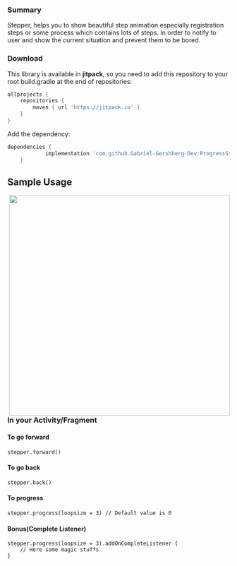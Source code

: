 ### Summary  
Stepper, helps you to show beautiful step animation especially registration steps or some process which contains lots of steps. In order to notify to user and show the current situation and prevent them to be bored.

### Download

This library is available in **jitpack**, so you need to add this repository to your root build.gradle at the end of repositories:
   
```groovy  
allprojects {
    repositories {
        maven { url 'https://jitpack.io' }
    }
}
```
Add the dependency:

```groovy 
dependencies {
	        implementation 'com.github.Gabriel-Gershberg-Dev:ProgressStepperView:1.0.0'
	}
``` 

## Sample Usage  

<img height="500" align="right" src="https://github.com/Gabriel-Gershberg-Dev/ProgressStepperView/assets/64218293/fd17f30f-6079-4c1b-908d-f2eac84f2767"></img>

### In your Activity/Fragment
#### To go forward
```
stepper.forward()
```
#### To go back
```
stepper.back()
```
#### To progress
```
stepper.progress(loopsize = 3) // Default value is 0
```




#### Bonus(Complete Listener)
```
stepper.progress(loopsize = 3).addOnCompleteListener {
    // Here some magic stuffs
}
```
